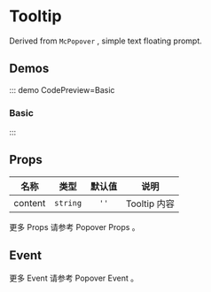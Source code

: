 # Tooltip

Derived from `McPopover` , simple text floating prompt.

## Demos

::: demo CodePreview=Basic

### Basic

<Basic />
:::

## Props

|  名称   |   类型   | 默认值 |     说明     |
| :-----: | :------: | :----: | :----------: |
| content | `string` |  `''`  | Tooltip 内容 |

更多 Props 请参考 <McTextLink to="Popover#props">Popover Props</McTextLink> 。

## Event

更多 Event 请参考 <McTextLink to="Popover#event">Popover Event</McTextLink> 。
